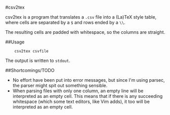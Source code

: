 #csv2tex

csv2tex is a program that translates a `.csv` file into a (La)TeX style table, where cells are separated by a `$` and rows ended by a `\\`.

The resulting cells are padded with whitespace, so the columns are straight.

##Usage

```
	csv2tex csvfile

```

The output is written to `stdout`.

##Shortcomings/TODO

 - No effort have been put into error messages, but since I'm using parsec, the parser might spit out something sensible.
 - When parsing files with only one column, an empty line will be interpreted as an empty cell. This means that if there is any succeeding whitespace (which some text editors, like Vim adds), it too will be interpreted as an empty cell.
